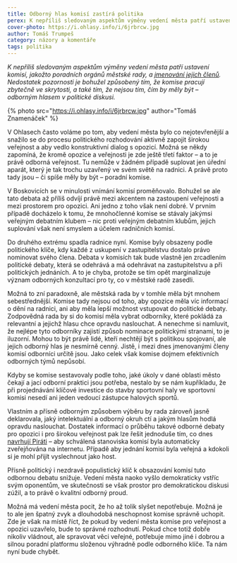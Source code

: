 ```yaml
---
title: Odborný hlas komisí zastírá politika
perex: K nepříliš sledovaným aspektům výměny vedení města patří ustavení komisí. Nedostatek pozornosti je způsobený tím, že komise pracují zbytečně ve skrytosti, a také tím, že nejsou tím, čím by měly být – odborným hlasem v politické diskusi.
cover-photo: https://i.ohlasy.info/i/6jrbrcw.jpg
author: Tomáš Trumpeš
category: názory a komentáře
tags: politika
---
```


*K nepříliš sledovaným aspektům výměny vedení města patří ustavení komisí, jakožto poradních orgánů městské rady, a [jmenování jejich členů](http://www.ohlasy.info/clanky/2019/01/z-radnice.html). Nedostatek pozornosti je bohužel způsobený tím, že komise pracují zbytečně ve skrytosti, a také tím, že nejsou tím, čím by měly být – odborným hlasem v politické diskusi.*

{% photo src="https://i.ohlasy.info/i/6jrbrcw.jpg" author="Tomáš Znamenáček" %}

V Ohlasech často voláme po tom, aby vedení města bylo co nejotevřenější a snažilo se do procesu politického rozhodování aktivně zapojit širokou veřejnost a aby vedlo konstruktivní dialog s opozicí. Možná se někdy zapomíná, že kromě opozice a veřejnosti je zde ještě třetí faktor – a to je právě odborná veřejnost. Tu nemůže v žádném případě suplovat jen úřední aparát, který je tak trochu uzavřený ve svém světě na radnici. A právě proto tady jsou – či spíše měly by být – poradní komise.

V Boskovicích se v minulosti vnímání komisí proměňovalo. Bohužel se ale tato debata až příliš odvíjí právě mezi akcentem na zastoupení veřejnosti a mezi prostorem pro opozici. Ani jedno z toho však není dobré. V prvním případě docházelo k tomu, že mnohočlenné komise se stávaly jakýmsi veřejným debatním klubem – nic proti veřejným debatním klubům, jejich suplování však není smyslem a účelem radničních komisí.

Do druhého extrému spadla radnice nyní. Komise byly obsazeny podle politického klíče, kdy každé z uskupení v zastupitelstvu dostalo právo nominovat svého člena. Debata v komisích tak bude vlastně jen zrcadlením politické debaty, která se odehrává a má odehrávat na zastupitelstvu a při politických jednáních. A to je chyba, protože se tím opět marginalizuje význam odborných konzultací pro ty, co v městské radě zasedli.

Možná to zní paradoxně, ale městská rada by v tomhle měla být mnohem sebestřednější. Komise tady nejsou od toho, aby opozice měla víc informací o dění na radnici, ani aby měla lepší možnost vstupovat do politické debaty. Zodpovědná rada by si do komisí měla vybrat odborníky, které pokládá za relevantní a jejichž hlasu chce opravdu naslouchat. A nenechme si namluvit, že nejlépe tyto odborníky zajistí způsob nominace politickými stranami, to je iluzorní. Mohou to být právě lidé, kteří nechtějí být s politikou spojovaní, ale jejich odborný hlas je nesmírně cenný. Jistě, i mezi dnes jmenovanými členy komisí odborníci určitě jsou. Jako celek však komise dojmem efektivních odborných týmů nepůsobí.

Kdyby se komise sestavovaly podle toho, jaké úkoly v dané oblasti město čekají a jací odborní praktici jsou potřeba, nestalo by se nám kupříkladu, že při projednávání klíčové investice do stavby sportovní haly ve sportovní komisi nesedí ani jeden vedoucí zástupce halových sportů.

Vlastním a přísně odborným způsobem výběru by rada zároveň jasně deklarovala, jaký intelektuální a odborný okruh ctí a jakým hlasům hodlá opravdu naslouchat. Dostatek informací o průběhu takové odborné debaty pro opozici i pro širokou veřejnost pak lze řešit jednoduše tím, co dnes [navrhují Piráti](http://www.piratiboskovice.cz/aktualne/zavery-stanoviska-komisi) – aby schválená stanoviska komisí byla automaticky zveřejňována na internetu. Případě aby jednání komisí byla veřejná a kdokoli si je mohl přijít vyslechnout jako host.

Přísně politický i nezdravě populistický klíč k obsazování komisí tuto odbornou debatu snižuje. Vedení města naoko vyšlo demokraticky vstříc svým oponentům, ve skutečnosti se však prostor pro demokratickou diskusi zúžil, a to právě o kvalitní odborný proud. 

Možná má vedení města pocit, že ho až tolik slyšet nepotřebuje. Možná je to ale jen špatný zvyk a dlouhodobá neschopnost komise správně uchopit. Zde je však na místě říct, že pokud by vedení města komise pro veřejnost a opozici uzavřelo, bude to správné rozhodnutí. Pokud chce totiž dobře nikoliv vládnout, ale spravovat věci veřejné, potřebuje mimo jiné i dobrou a silnou poradní platformu složenou výhradně podle odborného klíče. Ta nám nyní bude chybět.
